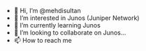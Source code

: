 - 👋 Hi, I’m @mehdisultan
- 👀 I’m interested in Junos (Juniper Network)
- 🌱 I’m currently learning Junos
- 💞️ I’m looking to collaborate on Junos...
- 📫 How to reach me 

<!---
mehdisultan/mehdisultan is a ✨ special ✨ repository because its `README.md` (this file) appears on your GitHub profile.
You can click the Preview link to take a look at your changes.
--->

